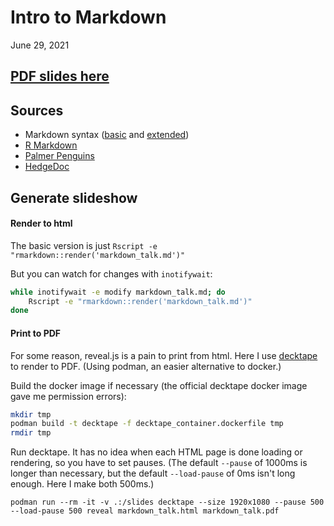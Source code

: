 
# Intro to Markdown

June 29, 2021

## [PDF slides here](markdown_talk.pdf)




## Sources

- Markdown syntax ([basic](https://www.markdownguide.org/basic-syntax) and [extended](https://www.markdownguide.org/extended-syntax))
- [R Markdown](https://rmarkdown.rstudio.com/)
- [Palmer Penguins](https://github.com/allisonhorst/palmerpenguins)
- [HedgeDoc](https://hedgedoc.org/)





## Generate slideshow



#### Render to html


The basic version is just `Rscript -e "rmarkdown::render('markdown_talk.md')"`

But you can watch for changes with `inotifywait`:
```sh
while inotifywait -e modify markdown_talk.md; do
    Rscript -e "rmarkdown::render('markdown_talk.md')"
done
```




#### Print to PDF

For some reason, reveal.js is a pain to print from html. Here I use [decktape](https://github.com/astefanutti/decktape/) to render to PDF. (Using podman, an easier alternative to docker.)



Build the docker image if necessary (the official decktape docker image gave me permission errors):

```sh
mkdir tmp
podman build -t decktape -f decktape_container.dockerfile tmp
rmdir tmp
```

Run decktape.
It has no idea when each HTML page is done loading or rendering, so you have to set pauses.
(The default `--pause` of 1000ms is longer than necessary, but the default `--load-pause` of 0ms isn't long enough. Here I make both 500ms.)
```
podman run --rm -it -v .:/slides decktape --size 1920x1080 --pause 500 --load-pause 500 reveal markdown_talk.html markdown_talk.pdf
```
